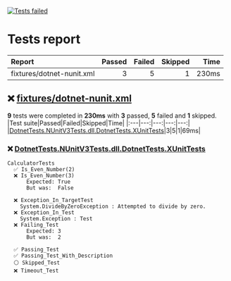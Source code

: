 [![Tests failed](https://img.shields.io/badge/tests-3%20passed%2C%205%20failed%2C%201%20skipped-critical)](#user-content-test-report)
# <a name="user-content-test-report"></a> Tests report
|Report|Passed|Failed|Skipped|Time|
|:---|---:|---:|---:|---:|
|fixtures/dotnet-nunit.xml|3|5|1|230ms|
## ❌ <a id="user-content-r0" href="#r0">fixtures/dotnet-nunit.xml</a>
**9** tests were completed in **230ms** with **3** passed, **5** failed and **1** skipped.
|Test suite|Passed|Failed|Skipped|Time|
|:---|---:|---:|---:|---:|
|[DotnetTests.NUnitV3Tests.dll.DotnetTests.XUnitTests](#r0s0)|3|5|1|69ms|
### ❌ <a id="user-content-r0s0" href="#r0s0">DotnetTests.NUnitV3Tests.dll.DotnetTests.XUnitTests</a>
```
CalculatorTests
  ✅ Is_Even_Number(2)
  ❌ Is_Even_Number(3)
	  Expected: True
	  But was:  False
	
  ❌ Exception_In_TargetTest
	System.DivideByZeroException : Attempted to divide by zero.
  ❌ Exception_In_Test
	System.Exception : Test
  ❌ Failing_Test
	  Expected: 3
	  But was:  2
	
  ✅ Passing_Test
  ✅ Passing_Test_With_Description
  ⚪ Skipped_Test
  ❌ Timeout_Test
	
```